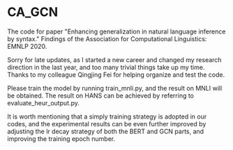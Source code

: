 # CA_GCN
The code for paper "Enhancing generalization in natural language inference by syntax." Findings of the Association for Computational Linguistics: EMNLP 2020. 

Sorry for late updates, as I started a new career and changed my research direction in the last year, and too many trivial things take up my time. Thanks to my colleague Qingjing Fei for helping organize and test the code.

Please train the model by running train_mnli.py, and the result on MNLI will be obtained. The result on HANS can be achieved by referring to evaluate_heur_output.py. 

It is worth mentioning that a simply training strategy is adopted in our codes, and the experimental results can be even further improved by adjusting the lr decay strategy of both the BERT and GCN parts, and improving the training epoch number.  
